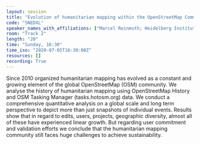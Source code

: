 ```yaml
---
layout: session
title: "Evolution of humanitarian mapping within the OpenStreetMap Community"
code: "SNEDXL"
speaker_names_with_affiliations: ["Marcel Reinmuth; Heidelberg Institute of Geoinformation Technology, Heidelberg University;\r", "Benjamin Herfort; Heidelberg Institute of Geoinformation Technology, Heidelberg University;\r", "Jochen Stier; Heidelberg Institute of Geoinformation Technology, Heidelberg University;\r", "Alina Klerings; Heidelberg Institute of Geoinformation Technology, Heidelberg University;"]
room: "Track 2"
length: "20"
time: "Sunday, 16:30"
time_iso: "2020-07-05T16:30:00Z"
resources: []
recording: True
---
```

Since 2010 organized humanitarian mapping has evolved as a constant and growing element of the global OpenStreetMap (OSM) community. We analyse the history of humanitarian mapping using OpenStreetMap History and OSM Tasking Manager (tasks.hotosm.org) data. We conduct a comprehensive quantitative analysis on a global scale and long term perspective to depict more than just snapshots of individual events. Results show that in regard to edits, users, projects, geographic diversity, almost all of these have experienced linear growth. But regarding user commitment and validation efforts we conclude that the humanitarian mapping community still faces huge challenges to achieve sustainability.
